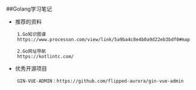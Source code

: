 ##Golang学习笔记

+ 推荐的资料
```
    1.Go知识图谱
    https://www.processon.com/view/link/5a9ba4c8e4b0a9d22eb3bdf0#map

    2.Go网址导航
    https://kotlintc.com/
```

+ 优秀开源项目
```
    GIN-VUE-ADMIN：https://github.com/flipped-aurora/gin-vue-admin
    
```